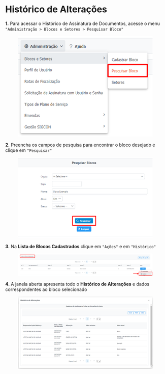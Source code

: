# Histórico de Alterações

**1.** Para acessar o Histórico de Assinatura de Documentos, acesse o menu `"Administração > Blocos e Setores > Pesquisar Bloco"`

<figure><img src="../../.gitbook/assets/image (457).png" alt=""><figcaption></figcaption></figure>

**2.** Preencha os campos de pesquisa para encontrar o bloco desejado e clique em `"Pesquisar"`

<figure><img src="../../.gitbook/assets/image (468).png" alt=""><figcaption></figcaption></figure>

**3.** Na **Lista de Blocos Cadastrados** clique em `"Ações"` e em `"Histórico"`

<figure><img src="../../.gitbook/assets/image (531).png" alt=""><figcaption></figcaption></figure>

**4.** A janela aberta apresenta todo o **Histórico de Alterações** e dados correspondentes ao bloco selecionado

<figure><img src="../../.gitbook/assets/image (535).png" alt=""><figcaption></figcaption></figure>
